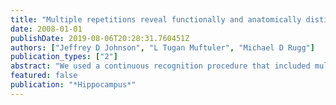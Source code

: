 ```yaml
---
title: "Multiple repetitions reveal functionally and anatomically distinct patterns of hippocampal activity during continuous recognition memory"
date: 2008-01-01
publishDate: 2019-08-06T20:28:31.760451Z
authors: ["Jeffrey D Johnson", "L Tugan Muftuler", "Michael D Rugg"]
publication_types: ["2"]
abstract: "We used a continuous recognition procedure that included multiple presentations of test items, along with high-resolution functional magnetic resonance imaging (fMRI), to investigate the relationship between item novelty and recognition-related activity in the medial temporal lobe (MTL). In several regions of hippocampus and parahippocampal cortex, activity elicited by new items exceeded that for old items, whereas no MTL regions exhibited greater activity for old items. Critically, anatomically distinct regions of MTL were engaged by item novelty in two different ways, as evidenced by statistically dissociable profiles of activity. In bilateral medial hippocampus and left posterior parahippocampal cortex, activity followed a categorical profile in which it was greater for new than old items but did not differ further with additional presentations of old items. By contrast, effects in adjacent regions of right lateral hippocampus and left parahippocampal cortex were graded, whereby activity declined linearly with respect to each successive item presentation. These findings suggest that the relationship between hippocampal (and parahippocampal) activity and continuous psychological dimensions, such as item novelty, cannot be captured by a unitary function."
featured: false
publication: "*Hippocampus*"
---
```


